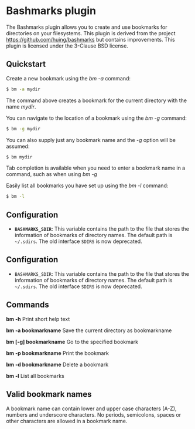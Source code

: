 # Bashmarks plugin

The Bashmarks plugin allows you to create and use bookmarks for directories on
your filesystems.  This plugin is derived from the project
https://github.com/huing/bashmarks but contains improvements.  This plugin is
licensed under the 3-Clause BSD license.

## Quickstart

Create a new bookmark using the *bm -a* command:

```bash
$ bm -a mydir
```

The command above creates a bookmark for the current directory with the name
*mydir*.

You can navigate to the location of a bookmark using the *bm -g* command:

```bash
$ bm -g mydir
```

You can also supply just any bookmark name and the *-g* option will be assumed:

```bash
$ bm mydir
```

Tab completion is available when you need to enter a bookmark name in a
command, such as when using *bm -g*

Easily list all bookmarks you have set up using the *bm -l* command:

```bash
$ bm -l
```

## Configuration

- **`BASHMARKS_SDIR`**: This variable contains the path to the file that stores
  the information of bookmarks of directory names. The default path is
  `~/.sdirs`.  The old interface `SDIRS` is now deprecated.

## Configuration

- `BASHMARKS_SDIR`: This variable contains the path to the file that stores the
  information of bookmarks of directory names. The default path is `~/.sdirs`.
  The old interface `SDIRS` is now deprecated.

## Commands

**bm -h** Print short help text

**bm -a bookmarkname** Save the current directory as bookmarkname

**bm [-g] bookmarkname** Go to the specified bookmark

**bm -p bookmarkname** Print the bookmark

**bm -d bookmarkname** Delete a bookmark

**bm -l** List all bookmarks

## Valid bookmark names

A bookmark name can contain lower and upper case characters (A-Z), numbers and
underscore characters. No periods, semicolons, spaces or other characters are
allowed in a bookmark name.
